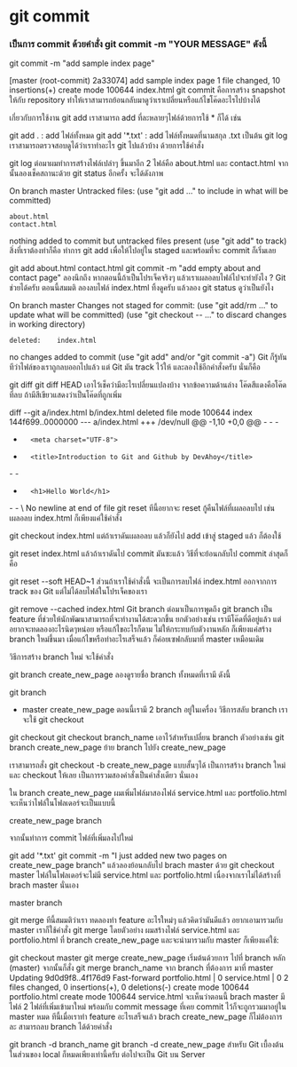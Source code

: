 # git commit
### เป็นการ commit ด้วยคำสั่ง git commit -m "YOUR MESSAGE" ดังนี้

git commit -m "add sample index page"

[master (root-commit) 2a33074] add sample index page
 1 file changed, 10 insertions(+)
 create mode 100644 index.html
git commit คือการสร้าง snapshot ให้กับ repository ทำให้เราสามารถย้อนกลับมาดูว่าเราเปลี่ยนหรือแก้ไขโค๊ดอะไรไปบ้างได้

เกี่ยวกับการใช้งาน git add เราสามารถ add ที่ละหลายๆไฟล์ด้วยการใช้ * ก็ได้ เช่น

git add . : add ไฟล์ทั้งหมด
git add '*.txt' : add ไฟล์ทั้งหมดที่นามสกุล .txt เป็นต้น
git log
เราสามารถตรวจสอบดูได้ว่าเราทำอะไร git ไปแล้วบ้าง ด้วยการใช้คำสั่ง

git log
ต่อมาผมทำการสร้างไฟล์เปล่าๆ ขึ้นมาอีก 2 ไฟล์คือ about.html และ contact.html จากนั้นลองเช็คสถานะด้วย git status อีกครั้ง จะได้ดังภาพ

On branch master
Untracked files:
  (use "git add <file>..." to include in what will be committed)

    about.html
    contact.html

nothing added to commit but untracked files present (use "git add" to track)
สิ่งที่เราต้องทำก็คือ ทำการ git add เพื่อให้ไปอยู่ใน staged และพร้อมที่จะ commit ก็เริ่มเลย

git add about.html contact.html
git commit -m "add empty about and contact page"
ลองนึกถึง หากตอนนี้ถ้าเป็นโปรเจ็คจริงๆ แล้วเราเผลอลบไฟล์ไปจะทำยังไง ? Git ช่วยได้ครับ ตอนนี้สมมติ ลองลบไฟล์ index.html ทิ้งดูครับ แล้วลอง git status ดูว่าเป็นยังไง

On branch master
Changes not staged for commit:
  (use "git add/rm <file>..." to update what will be committed)
  (use "git checkout -- <file>..." to discard changes in working directory)

    deleted:    index.html

no changes added to commit (use "git add" and/or "git commit -a")
Git ก็รู้ทันทีว่าไฟล์ของเราถูกลบออกไปแล้ว แต่ Git มัน track ไว้ให้ และลองใช้อีกคำสั่งครับ นั่นก็คือ

git diff
git diff HEAD
เอาไว้เช็คว่ามีอะไรเปลี่ยนแปลงบ้าง จากข้อความด้านล่าง โค๊ดสีแดงคือโค๊ดที่ลบ ถ้ามีสีเขียวแสดงว่าเป็นโค๊ดที่ถูกเพิ่ม

diff --git a/index.html b/index.html
deleted file mode 100644
index 144f699..0000000
--- a/index.html
+++ /dev/null
@@ -1,10 +0,0 @@
-<!DOCTYPE html>
-<html lang="en">
-<head>
-       <meta charset="UTF-8">
-       <title>Introduction to Git and Github by DevAhoy</title>
-</head>
-<body>
-       <h1>Hello World</h1>
-</body>
-</html>
\ No newline at end of file
git reset
ทีนี้อยากจะ reset กู้คืนไฟล์ที่เผลอลบไป เช่น เผลอลบ index.html ก็เพียงแค่ใช้คำสั่ง

git checkout index.html
แต่ถ้าเราดันเผลอลบ แล้วก็ยังไป add เข้าสู่ staged แล้ว ก็ต้องใช้

git reset index.html
แล้วถ้าเราดันไป commit มันซะแล้ว วิธีที่จะย้อนกลับไป commit ล่าสุดก็คือ

git reset --soft HEAD~1
ส่วนถ้าเราใช้คำสั่งนี้ จะเป็นการลบไฟล์ index.html ออกจากการ track ของ Git แต่ไม่ได้ลบไฟล์ในโปรเจ็คของเรา

git remove --cached index.html
Git branch
ต่อมาเป็นการพูดถึง git branch เป็น feature ที่ช่วยให้นักพัฒนาสามารถที่จะทำงานได้สะดวกขึ้น ยกตัวอย่างเช่น เรามีโค๊ดที่ดีอยู่แล้ว แต่อยากจะทดลองอะไรนิดๆหน่อย หรือแก้ไขอะไรก็ตาม ไม่ให้กระทบกับตัวงานหลัก ก็เพียงแค่สร้าง branch ใหม่ขึ้นมา เมื่อแก้ไขหรือทำอะไรเสร็จแล้ว ก็ค่อยเซฟกลับมาที่ master เหมือนเดิม

วิธีการสร้าง branch ใหม่ จะใช้คำสั่ง

git branch create_new_page
ลองดูรายชื่อ branch ทั้งหมดที่เรามี ดังนี้

git branch

* master
  create_new_page
ตอนนี้เรามี 2 branch อยู่ในเครื่อง วิธีการสลับ branch เราจะใช้ git checkout

git checkout
git checkout branch_name เอาไว้สำหรับเปลี่ยน branch ตัวอย่างเช่น git branch create_new_page ย้าย branch ไปยัง create_new_page

เราสามารถสั่ง git checkout -b create_new_page แบบสั้นๆได้ เป็นการสร้าง branch ใหม่และ checkout ให้เลย เป็นการรวมสองคำสั่งเป็นคำสั่งเดียว นั่นเอง

ใน branch create_new_page ผมเพิ่มไฟล์มาสองไฟล์ service.html และ portfolio.html จะเห็นว่าไฟล์ในโฟลเดอร์จะเป็นแบบนี้

create_new_page branch

จากนั้นทำการ commit ไฟล์ที่เพิ่มลงไปใหม่

git add '*.txt'
git commit -m "I just added new two pages on create_new_page branch"
แล้วลองย้อนกลับไป brach master ด้วย git checkout master ไฟล์ในโฟลเดอร์จะไม่มี service.html และ portfolio.html เนื่องจากเราไม่ได้สร้างที่ brach master นั่นเอง

master branch

git merge
ทีนี้สมมติว่าเรา ทดลองทำ feature อะไรใหม่ๆ แล้วคิดว่ามันดีแล้ว อยากเอามารวมกับ master เราก็ใช้คำสั่ง git merge โดยตัวอย่าง ผมสร้างไฟล์ service.html และ portfolio.html ที่ branch create_new_page และจะนำมารวมกับ master ก็เพียงแค่ใช้:

git checkout master
git merge create_new_page
เริ่มต้นด้วยการ ไปที่ branch หลัก (master)
จากนั้นก็สั่ง git merge branch_name จาก branch ที่ต้องการ มาที่ master
Updating 9d0d9f8..4f176d9
Fast-forward
 portfolio.html | 0
 service.html   | 0
 2 files changed, 0 insertions(+), 0 deletions(-)
 create mode 100644 portfolio.html
 create mode 100644 service.html
จะเห็นว่าตอนนี้ brach master มีไฟล์ 2 ไฟล์ที่เพิ่มเข้ามาใหม่ พร้อมกับ commit message ที่เคย commit ไว้ก็จะถูกรวมมาอยู่ใน master หมด ทีนี้เมื่อเราทำ feature อะไรเสร็จแล้ว brach create_new_page ก็ไม่ต้องการละ สามารถลบ branch ได้ด้วยคำสั่ง

git branch -d branch_name
git branch -d create_new_page
สำหรับ Git เบื้องต้นในส่วนของ local ก็หมดเพียงเท่านี้ครับ ต่อไปจะเป็น Git บน Server 
